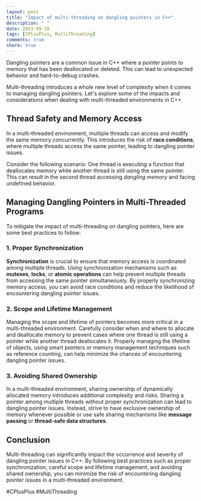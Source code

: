 ```yaml
---
layout: post
title: "Impact of multi-threading on dangling pointers in C++"
description: " "
date: 2023-09-28
tags: [CPlusPlus, MultiThreading]
comments: true
share: true
---
```


Dangling pointers are a common issue in C++ where a pointer points to memory that has been deallocated or deleted. This can lead to unexpected behavior and hard-to-debug crashes. 

Multi-threading introduces a whole new level of complexity when it comes to managing dangling pointers. Let's explore some of the impacts and considerations when dealing with multi-threaded environments in C++. 

## Thread Safety and Memory Access 

In a multi-threaded environment, multiple threads can access and modify the same memory concurrently. This introduces the risk of **race conditions**, where multiple threads access the same pointer, leading to dangling pointer issues. 

Consider the following scenario: One thread is executing a function that deallocates memory while another thread is still using the same pointer. This can result in the second thread accessing *dangling memory* and facing undefined behavior. 

## Managing Dangling Pointers in Multi-Threaded Programs

To mitigate the impact of multi-threading on dangling pointers, here are some best practices to follow:

### 1. Proper Synchronization

**Synchronization** is crucial to ensure that memory access is coordinated among multiple threads. Using synchronization mechanisms such as **mutexes**, **locks**, or **atomic operations** can help prevent multiple threads from accessing the same pointer simultaneously. By properly synchronizing memory access, you can avoid race conditions and reduce the likelihood of encountering dangling pointer issues.

### 2. Scope and Lifetime Management

Managing the scope and lifetime of pointers becomes more critical in a multi-threaded environment. Carefully consider when and where to allocate and deallocate memory to prevent cases where one thread is still using a pointer while another thread deallocates it. Properly managing the lifetime of objects, using smart pointers or memory management techniques such as reference counting, can help minimize the chances of encountering dangling pointer issues.

### 3. Avoiding Shared Ownership

In a multi-threaded environment, sharing ownership of dynamically allocated memory introduces additional complexity and risks. Sharing a pointer among multiple threads without proper synchronization can lead to dangling pointer issues. Instead, strive to have exclusive ownership of memory whenever possible or use safe sharing mechanisms like **message passing** or **thread-safe data structures**.

## Conclusion

Multi-threading can significantly impact the occurrence and severity of dangling pointer issues in C++. By following best practices such as proper synchronization, careful scope and lifetime management, and avoiding shared ownership, you can minimize the risk of encountering dangling pointer issues in a multi-threaded environment.

#CPlusPlus #MultiThreading